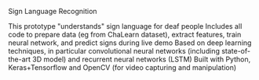 Sign Language Recognition


This prototype "understands" sign language for deaf people
Includes all code to prepare data (eg from ChaLearn dataset), extract features, train neural network, and predict signs during live demo
Based on deep learning techniques, in particular convolutional neural networks (including state-of-the-art 3D model) and recurrent neural networks (LSTM)
Built with Python, Keras+Tensorflow and OpenCV (for video capturing and manipulation)

